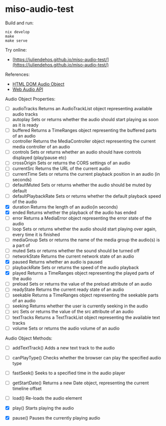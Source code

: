 # miso-audio-test

Build and run:

```
nix develop
make
make serve
```

Try online:

- [https://juliendehos.github.io/miso-audio-test/](https://juliendehos.github.io/miso-audio-test/)

References:

- [HTML DOM Audio Object](https://www.w3schools.com/jsref/dom_obj_audio.asp)
- [Web Audio API](https://developer.mozilla.org/en-US/docs/Web/API/Web_Audio_API)

Audio Object Properties:

- [ ] audioTracks 	        Returns an AudioTrackList object representing available audio tracks
- [ ] autoplay 	            Sets or returns whether the audio should start playing as soon as it is ready
- [ ] buffered 	            Returns a TimeRanges object representing the buffered parts of an audio
- [ ] controller 	        Returns the MediaController object representing the current media controller of an audio
- [ ] controls 	            Sets or returns whether an audio should have controls displayed (play/pause etc)
- [ ] crossOrigin 	        Sets or returns the CORS settings of an audio
- [ ] currentSrc 	        Returns the URL of the current audio
- [ ] currentTime 	        Sets or returns the current playback position in an audio (in seconds)
- [ ] defaultMuted 	        Sets or returns whether the audio should be muted by default
- [ ] defaultPlaybackRate 	Sets or returns whether the default playback speed of the audio
- [x] duration 	            Returns the length of an audio(in seconds)
- [x] ended 	            Returns whether the playback of the audio has ended
- [ ] error 	            Returns a MediaError object representing the error state of the audio
- [ ] loop 	                Sets or returns whether the audio should start playing over again, every time it is finished
- [ ] mediaGroup 	        Sets or returns the name of the media group the audio(s) is a part of
- [ ] muted 	            Sets or returns whether the sound should be turned off
- [ ] networkState 	        Returns the current network state of an audio
- [x] paused 	            Returns whether an audio is paused
- [ ] playbackRate 	        Sets or returns the speed of the audio playback
- [x] played 	            Returns a TimeRanges object representing the played parts of the audio
- [ ] preload 	            Sets or returns the value of the preload attribute of an audio
- [ ] readyState 	        Returns the current ready state of an audio
- [ ] seekable 	            Returns a TimeRanges object representing the seekable parts of an audio
- [ ] seeking 	            Returns whether the user is currently seeking in the audio
- [ ] src 	                Sets or returns the value of the src attribute of an audio
- [ ] textTracks 	        Returns a TextTrackList object representing the available text tracks
- [ ] volume 	            Sets or returns the audio volume of an audio

Audio Object Methods:

- [ ] addTextTrack() 	Adds a new text track to the audio
- [ ] canPlayType() 	Checks whether the browser can play the specified audio type
- [ ] fastSeek() 	    Seeks to a specified time in the audio player
- [ ] getStartDate() 	Returns a new Date object, representing the current timeline offset
- [ ] load() 	        Re-loads the audio element
- [x] play() 	        Starts playing the audio
- [x] pause() 	        Pauses the currently playing audio

